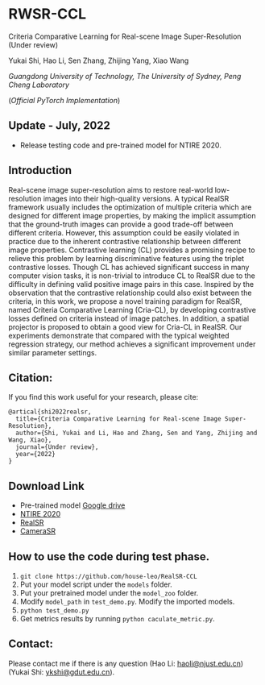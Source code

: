 # RWSR-CCL 

Criteria Comparative Learning for Real-scene Image Super-Resolution (Under review)

Yukai Shi, Hao Li, Sen Zhang, Zhijing Yang, Xiao Wang

*Guangdong University of Technology, The University of Sydney, Peng Cheng Laboratory*

(*Official PyTorch Implementation*)

## Update - July, 2022
- Release testing code and pre-trained model for NTIRE 2020.

## Introduction

Real-scene image super-resolution aims to restore real-world low-resolution images into their high-quality versions. A typical RealSR framework usually includes the optimization of multiple criteria which are designed for different image properties, by making the implicit assumption that the ground-truth images can provide a good trade-off between different criteria. However, this assumption could be easily violated in practice due to the inherent contrastive relationship between different image properties. Contrastive learning (CL) provides a promising recipe to relieve this problem by learning discriminative features using the triplet contrastive losses. Though CL has achieved significant success in many computer vision tasks, it is non-trivial to introduce CL to RealSR due to the difficulty in defining valid positive image pairs in this case. Inspired by the observation that the contrastive relationship could also exist between the criteria, in this work, we propose a novel training paradigm for RealSR, named Criteria Comparative Learning (Cria-CL), by developing contrastive losses defined on criteria instead of image patches. In addition, a spatial projector is proposed to obtain a good view for Cria-CL in RealSR. Our experiments demonstrate that compared with the typical weighted regression strategy, our method achieves a significant improvement under similar parameter settings. 


## Citation:
If you find this work useful for your research, please cite:

```
@artical{shi2022realsr,
  title={Criteria Comparative Learning for Real-scene Image Super-Resolution},
  author={Shi, Yukai and Li, Hao and Zhang, Sen and Yang, Zhijing and Wang, Xiao},
  journal={Under review},
  year={2022}
}
```

## Download Link
- Pre-trained model [Google drive](https://drive.google.com/file/d/1busHlGDlf-YOY5tQSEy5uOhzsl9deJn-/view?usp=sharing)
- [NTIRE 2020](https://competitions.codalab.org/competitions/22221)
- [RealSR](https://github.com/csjcai/RealSR)
- [CameraSR](https://github.com/ngchc/CameraSR)

## How to use the code during test phase.

1. `git clone https://github.com/house-leo/RealSR-CCL`
2. Put your model script under the `models` folder.
3. Put your pretrained model under the `model_zoo` folder.
4. Modify `model_path` in `test_demo.py`. Modify the imported models.
5. `python test_demo.py`
6. Get metrics results by running `python caculate_metric.py`. 

## Contact:
Please contact me if there is any question (Hao Li: haoli@njust.edu.cn) (Yukai Shi: ykshi@gdut.edu.cn).